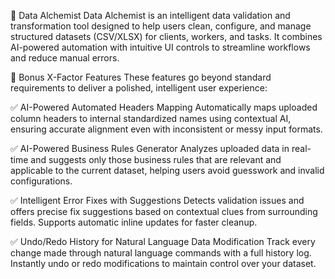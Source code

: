 🧪 Data Alchemist
Data Alchemist is an intelligent data validation and transformation tool designed to help users clean, configure, and manage structured datasets (CSV/XLSX) for clients, workers, and tasks. It combines AI-powered automation with intuitive UI controls to streamline workflows and reduce manual errors.

🚀 Bonus X-Factor Features
These features go beyond standard requirements to deliver a polished, intelligent user experience:

✅ AI-Powered Automated Headers Mapping
Automatically maps uploaded column headers to internal standardized names using contextual AI, ensuring accurate alignment even with inconsistent or messy input formats.

✅ AI-Powered Business Rules Generator
Analyzes uploaded data in real-time and suggests only those business rules that are relevant and applicable to the current dataset, helping users avoid guesswork and invalid configurations.

✅ Intelligent Error Fixes with Suggestions
Detects validation issues and offers precise fix suggestions based on contextual clues from surrounding fields. Supports automatic inline updates for faster cleanup.

✅ Undo/Redo History for Natural Language Data Modification
Track every change made through natural language commands with a full history log. Instantly undo or redo modifications to maintain control over your dataset.